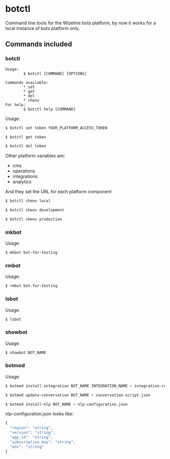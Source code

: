 # botctl
Command line tools for the Wizeline bots platform, by now it works for a local
instance of bots platform only.

## Commands included

### botctl
```
Usage:
        $ botctl [COMMAND] [OPTIONS]

Commands available:
        * set
        * get
        * del
        * chenv
For help:
        $ botctl help [COMMAND]
```

Usage:
```sh
$ botctl set token YOUR_PLATFORM_ACCESS_TOKEN
```
```sh
$ botctl get token
```
```sh
$ botctl del token
```

Other platform variables are:

- cms
- operations
- integrations
- analytics

And they set the URL for each platform component

```sh
$ botctl chenv local
```
```sh
$ botctl chenv development
```
```sh
$ botctl chenv production
```

### mkbot
Usage:
```sh
$ mkbot bot-for-testing
```

### rmbot
Usage:
```sh
$ rmbot bot-for-testing
```

### lsbot
Usage:
```sh
$ lsbot
```

### showbot
Usage:
```sh
$ showbot BOT_NAME
```

### botmod

Usage:
```sh
$ botmod install-integration BOT_NAME INTEGRATION_NAME < integration-config.json
```
```sh
$ botmod update-conversation BOT_NAME < conversation-script.json
```
```sh
$ botmod install-nlp BOT_NAME < nlp-configuration.json
```
nlp-configuration.json looks like:
```javascript
{
  "region": "string",
  "version": "string",
  "app_id": "string",
  "subscription_key": "string",
  "env": "string"
}
```
